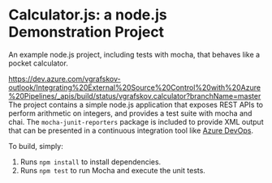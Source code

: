Calculator.js: a node.js Demonstration Project
==============================================
An example node.js project, including tests with mocha, that behaves like
a pocket calculator.

https://dev.azure.com/vgrafskov-outlook/Integrating%20External%20Source%20Control%20with%20Azure%20Pipelines/_apis/build/status/vgrafskov.calculator?branchName=master
The project contains a simple node.js application that exposes REST APIs
to perform arithmetic on integers, and provides a test suite with mocha
and chai.  The `mocha-junit-reporters` package is included to provide XML
output that can be presented in a continuous integration tool like
[Azure DevOps](https://azure.com/devops).

To build, simply:

1. Runs `npm install` to install dependencies.
2. Runs `npm test` to run Mocha and execute the unit tests.


